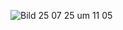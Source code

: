 ![Bild 25 07 25 um 11 05](https://github.com/user-attachments/assets/25dd709b-f6a6-45a9-8abd-54a2ddab10d5)
